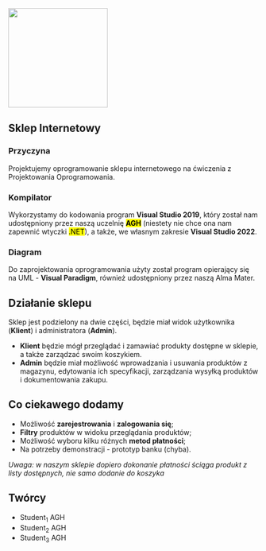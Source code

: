 <img src="https://www.agh.edu.pl/home/ckim/multimedia/znak_graficzny/znak_nazwa_symetr/agh_nzw_s_pl_1w_wbr_rgb_150ppi.jpg" style="width:200px"/>
<h2> Sklep Internetowy </h2>
<h3>Przyczyna</h3> Projektujemy oprogramowanie sklepu internetowego na ćwiczenia z Projektowania Oprogramowania.
<h3>Kompilator</h3> Wykorzystamy do kodowania program <b>Visual Studio 2019</b>, który został nam udostępniony przez naszą uczelnię <b><mark>AGH</mark></b> (niestety nie chce ona nam zapewnić wtyczki <mark>.NET</mark>), a także, we własnym zakresie <b>Visual Studio 2022</b>.
<h3>Diagram</h3> Do zaprojektowania oprogramowania użyty został program opierający się na UML - <b>Visual Paradigm</b>, również udostępniony przez naszą Alma Mater. 

<h2> Działanie sklepu </h2>
Sklep jest podzielony na dwie części, będzie miał widok użytkownika (<b>Klient</b>) i administratora (<b>Admin</b>).
<ul>
  <li><b>Klient</b> będzie mógł przeglądać i zamawiać produkty dostępne w sklepie, a także zarządzać swoim koszykiem.</li>
  <li><b>Admin</b> będzie miał możliwość wprowadzania i usuwania produktów z magazynu, edytowania ich specyfikacji, zarządzania wysyłką produktów i dokumentowania zakupu.</li>
</ul>

<h2> Co ciekawego dodamy </h2>
<ul>
  <li>Możliwość <b>zarejestrowania</b> i <b>zalogowania się</b>; </li>
  <li><b>Filtry</b> produktów w widoku przeglądania produktów;</li>
  <li>Możliwość wyboru kilku różnych <b>metod płatności</b>;</li>
  <li>Na potrzeby demonstracji - prototyp banku (chyba).</li>
</ul>
<i>Uwaga: w naszym sklepie dopiero dokonanie płatności ściąga produkt z listy dostępnych, nie samo dodanie do koszyka</i>

<h2> Twórcy </h2>
<ul>
  <li>Student<sub>1</sub> AGH</li>
  <li>Student<sub>2</sub> AGH</li>
  <li>Student<sub>3</sub> AGH</li>
</ul>

